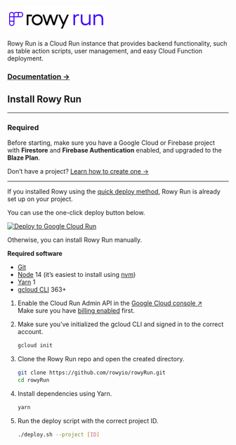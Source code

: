 <img src="logo-sticker.svg" alt="Rowy Run" height="60" />

Rowy Run is a Cloud Run instance that provides backend functionality, such as table action scripts, user management, and easy Cloud Function deployment.

### [Documentation →](https://docs.rowy.io/rowy-run)

## Install Rowy Run

---

### Required

Before starting, make sure you have a Google Cloud or Firebase project with
**Firestore** and **Firebase Authentication** enabled, and upgraded to the
**Blaze Plan**.

Don’t have a project? [Learn how to create one&nbsp;→](https://docs.rowy.io/setup/firebase-project)

---

If you installed Rowy using the [quick deploy method](https://docs.rowy.io/setup/install), Rowy
Run is already set up on your project.

You can use the one-click deploy button below.

[![Deploy to Google Cloud Run](https://deploy.cloud.run/button.svg)](https://deploy.cloud.run/?git_repo=https://github.com/rowyio/rowyRun.git)

Otherwise, you can install Rowy Run manually.

**Required software**

- [Git](https://git-scm.com/downloads)
- [Node](https://nodejs.org/en/download/) 14 (it’s easiest to install using
  [nvm](https://github.com/nvm-sh/nvm#intro))
- [Yarn](https://classic.yarnpkg.com/en/docs/install/) 1
- [gcloud CLI](https://cloud.google.com/sdk/docs/install) 363+

1. Enable the Cloud Run Admin API in the
   [Google Cloud console &UpperRightArrow;](http://console.cloud.google.com/apis/library/run.googleapis.com)  
   Make sure you have
   [billing enabled](https://cloud.google.com/billing/docs/how-to/modify-project#confirm_billing_is_enabled_on_a_project)
   first.

2. Make sure you’ve initialized the gcloud CLI and signed in to the correct
   account.

   ```bash
   gcloud init
   ```

3. Clone the Rowy Run repo and open the created directory.

   ```bash
   git clone https://github.com/rowyio/rowyRun.git
   cd rowyRun
   ```

4. Install dependencies using Yarn.

   ```bash
   yarn
   ```

5. Run the deploy script with the correct project ID.

   ```bash
   ./deploy.sh --project [ID]
   ```

